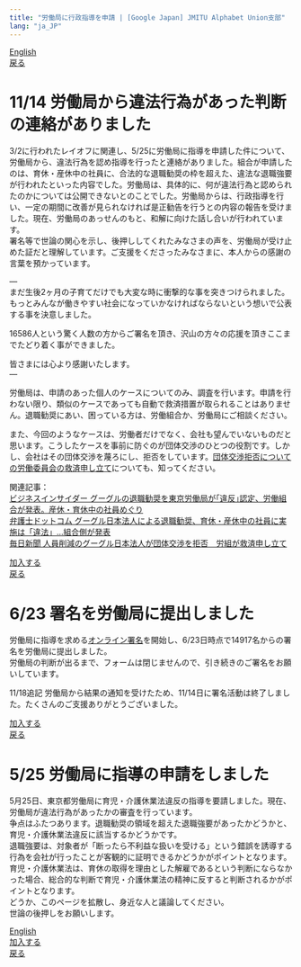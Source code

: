 ```yaml
---
title: "労働局に行政指導を申請 | [Google Japan] JMITU Alphabet Union支部"
lang: "ja_JP"
---
```


[English](labor_bureau_layoff_en.md)  
[戻る](index.md#1114-労働局から違法行為があった判断の連絡がありました)  

# 11/14 労働局から違法行為があった判断の連絡がありました
3/2に行われたレイオフに関連し、5/25に労働局に指導を申請した件について、労働局から、違法行為を認め指導を行ったと連絡がありました。組合が申請したのは、育休・産休中の社員に、合法的な退職勧奨の枠を超えた、違法な退職強要が行われたといった内容でした。労働局は、具体的に、何が違法行為と認められたのかについては公開できないとのことでした。労働局からは、行政指導を行い、一定の期間に改善が見られなければ是正勧告を行うとの内容の報告を受けました。現在、労働局のあっせんのもと、和解に向けた話し合いが行われています。  
署名等で世論の関心を示し、後押ししてくれたみなさまの声を、労働局が受け止めた証だと理解しています。ご支援をくださったみなさまに、本人からの感謝の言葉を預かっています。  

—  
まだ生後2ヶ月の子育てだけでも大変な時に衝撃的な事を突きつけられました。もっとみんなが働きやすい社会になっていかなければならないという想いで公表する事を決意しました。  
  
16586人という驚く人数の方からご署名を頂き、沢山の方々の応援を頂きここまでたどり着く事ができました。  
  
皆さまには心より感謝いたします。  
—  

労働局は、申請のあった個人のケースについてのみ、調査を行います。申請を行わない限り、類似のケースであっても自動で救済措置が取られることはありません。退職勧奨にあい、困っている方は、労働組合か、労働局にご相談ください。  

また、今回のようなケースは、労働者だけでなく、会社も望んでいないものだと思います。こうしたケースを事前に防ぐのが団体交渉のひとつの役割です。しかし、会社はその団体交渉を蔑ろにし、拒否をしています。[団体交渉拒否についての労働委員会の救済申し立て](index.md#組合との交渉に応じない違法性)についても、知ってください。  

関連記事：  
[ビジネスインサイダー グーグルの退職勧奨を東京労働局が｢違反｣認定、労働組合が発表。産休・育休中の社員めぐり](https://www.businessinsider.jp/post-278201)  
[弁護士ドットコム グーグル日本法人による退職勧奨、育休・産休中の社員に実施は「違法」…組合側が発表](https://www.bengo4.com/c_5/n_16760/)  
[毎日新聞 人員削減のグーグル日本法人が団体交渉を拒否　労組が救済申し立て](https://mainichi.jp/articles/20231114/k00/00m/040/236000c)

[加入する](index.md#加入の呼びかけ)  
[戻る](index.md#1114-労働局から違法行為があった判断の連絡がありました)  

# 6/23 署名を労働局に提出しました
労働局に指導を求める[オンライン署名](https://www.change.org/google-layoff-jp)を開始し、6/23日時点で14917名からの署名を労働局に提出しました。  
労働局の判断が出るまで、フォームは閉じませんので、引き続きのご署名をお願いしています。  

11/18追記  労働局から結果の通知を受けたため、11/14日に署名活動は終了しました。たくさんのご支援ありがとうございました。  

[加入する](index.md#加入の呼びかけ)  
[戻る](index.md#1114-労働局から違法行為があった判断の連絡がありました)  

# 5/25 労働局に指導の申請をしました
5月25日、東京都労働局に育児・介護休業法違反の指導を要請しました。現在、労働局が違法行為があったかの審査を行っています。  
争点はふたつあります。退職勧奨の領域を超えた退職強要があったかどうかと、育児・介護休業法違反に該当するかどうかです。  
退職強要は、対象者が「断ったら不利益な扱いを受ける」という錯誤を誘導する行為を会社が行ったことが客観的に証明できるかどうかがポイントとなります。  
育児・介護休業法は、育休の取得を理由とした解雇であるという判断にならなかった場合、総合的な判断で育児・介護休業法の精神に反すると判断されるかがポイントとなります。  
どうか、このページを拡散し、身近な人と議論してください。  
世論の後押しをお願いします。  

[English](labor_bureau_layoff_en.md)  
[加入する](index.md#加入の呼びかけ)  
[戻る](index.md#1114-労働局から違法行為があった判断の連絡がありました)  